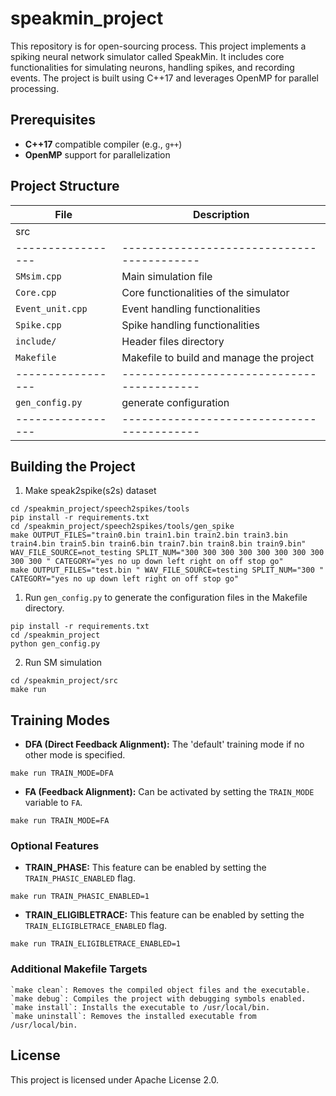 # speakmin_project
This repository is for open-sourcing process.
This project implements a spiking neural network simulator called SpeakMin. It includes core functionalities for simulating neurons, handling spikes, and recording events. The project is built using C++17 and leverages OpenMP for parallel processing.

## Prerequisites

- **C++17** compatible compiler (e.g., `g++`)
- **OpenMP** support for parallelization

## Project Structure

| File            | Description                              |
|-----------------|------------------------------------------|
| src             |                                          |
|-----------------|------------------------------------------|
| `SMsim.cpp`     | Main simulation file                     |
| `Core.cpp`      | Core functionalities of the simulator    |
| `Event_unit.cpp`| Event handling functionalities           |
| `Spike.cpp`     | Spike handling functionalities           |
| `include/`      | Header files directory                   |
| `Makefile`      | Makefile to build and manage the project |
|-----------------|------------------------------------------|
| `gen_config.py` | generate configuration                   |
|-----------------|------------------------------------------|

## Building the Project

1. Make speak2spike(s2s) dataset

```
cd /speakmin_project/speech2spikes/tools
pip install -r requirements.txt
cd /speakmin_project/speech2spikes/tools/gen_spike
make OUTPUT_FILES="train0.bin train1.bin train2.bin train3.bin train4.bin train5.bin train6.bin train7.bin train8.bin train9.bin" WAV_FILE_SOURCE=not_testing SPLIT_NUM="300 300 300 300 300 300 300 300 300 300 " CATEGORY="yes no up down left right on off stop go"
make OUTPUT_FILES="test.bin " WAV_FILE_SOURCE=testing SPLIT_NUM="300 " CATEGORY="yes no up down left right on off stop go"
```


1. Run `gen_config.py` to generate the configuration files in the Makefile directory.

```
pip install -r requirements.txt
cd /speakmin_project
python gen_config.py
```

2. Run SM simulation

```
cd /speakmin_project/src
make run
```

## Training Modes

- **DFA (Direct Feedback Alignment):** The 'default' training mode if no other mode is specified.
```
make run TRAIN_MODE=DFA
```
- **FA (Feedback Alignment):** Can be activated by setting the `TRAIN_MODE` variable to `FA`.
```
make run TRAIN_MODE=FA
```

### Optional Features

- **TRAIN_PHASE:** This feature can be enabled by setting the `TRAIN_PHASIC_ENABLED` flag.
```
make run TRAIN_PHASIC_ENABLED=1
```
- **TRAIN_ELIGIBLETRACE:** This feature can be enabled by setting the `TRAIN_ELIGIBLETRACE_ENABLED` flag.
```
make run TRAIN_ELIGIBLETRACE_ENABLED=1
```

### Additional Makefile Targets
```
`make clean`: Removes the compiled object files and the executable.
`make debug`: Compiles the project with debugging symbols enabled.
`make install`: Installs the executable to /usr/local/bin.
`make uninstall`: Removes the installed executable from /usr/local/bin.
```

## License
This project is licensed under Apache License 2.0.